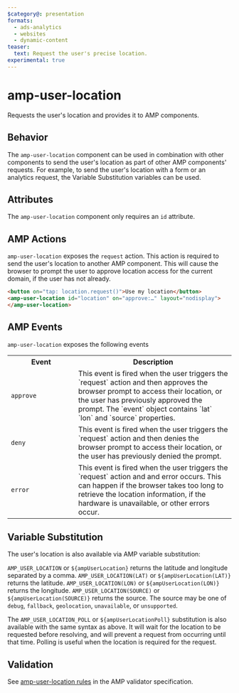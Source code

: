 ```yaml
---
$category@: presentation
formats:
  - ads-analytics
  - websites
  - dynamic-content
teaser:
  text: Request the user's precise location.
experimental: true
---
```

<!--
Copyright 2019 The AMP HTML Authors. All Rights Reserved.

Licensed under the Apache License, Version 2.0 (the "License");
you may not use this file except in compliance with the License.
You may obtain a copy of the License at

      http://www.apache.org/licenses/LICENSE-2.0

Unless required by applicable law or agreed to in writing, software
distributed under the License is distributed on an "AS-IS" BASIS,
WITHOUT WARRANTIES OR CONDITIONS OF ANY KIND, either express or implied.
See the License for the specific language governing permissions and
limitations under the License.
-->

# amp-user-location

Requests the user's location and provides it to AMP components.

## Behavior

The `amp-user-location` component can be used in combination with other components to
send the user's location as part of other AMP components' requests. For example, to send the user's
location with a form or an analytics request, the Variable Substitution variables can be used.

## Attributes

The `amp-user-location` component only requires an `id` attribute.

## AMP Actions

`amp-user-location` exposes the `request` action. This action is required to send the user's location
to another AMP component. This will cause the browser to prompt the user to approve location access
for the current domain, if the user has not already.

```html
<button on="tap: location.request()">Use my location</button>
<amp-user-location id="location" on="approve:…" layout="nodisplay">
</amp-user-location>
```

## AMP Events

`amp-user-location` exposes the following events
<table>
  <tr>
    <th width="30%">Event</th>
    <th>Description</th>
  </tr>
  <tr>
    <td><code>approve</code></td>
    <td>This event is fired when the user triggers the `request` action and then approves the browser prompt to access their location, or the user has previously approved the prompt. The `event` object contains `lat` `lon` and `source` properties.
    </td>
  </tr>
  <tr>
    <td><code>deny</code></td>
    <td>This event is fired when the user triggers the `request` action and then denies the browser prompt to access their location, or the user has previously denied the prompt.</td>
  </tr>
  <tr>
    <td><code>error</code></td>
    <td>This event is fired when the user triggers the `request` action and and error occurs. This can happen if the browser takes too long to retrieve the location information, if the hardware is unavailable, or other errors occur.</td>
  </tr>
</table>


## Variable Substitution

The user's location is also available via AMP variable substitution:

`AMP_USER_LOCATION` or `${ampUserLocation}` returns the latitude and longitude separated by a comma.
`AMP_USER_LOCATION(LAT)` or `${ampUserLocation(LAT)}` returns the latitude.
`AMP_USER_LOCATION(LON)` or `${ampUserLocation(LON)}` returns the longitude.
`AMP_USER_LOCATION(SOURCE)` or `${ampUserLocation(SOURCE)}` returns the source. The source may be one of `debug`, `fallback`, `geolocation`, `unavailable`, or `unsupported`.

The `AMP_USER_LOCATION_POLL` or `${ampUserLocationPoll}` substitution is also available with the same
syntax as above. It will wait for the location to be requested before resolving, and will prevent a
request from occurring until that time. Polling is useful when the location is required for the request.

## Validation
See [amp-user-location rules](https://github.com/ampproject/amphtml/blob/master/extensions/amp-user-location/validator-amp-user-location.protoascii) in the AMP validator specification.
